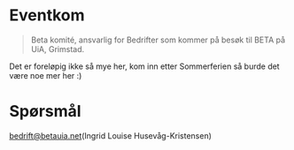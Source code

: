 # Eventkom
> Beta komité, ansvarlig for Bedrifter som kommer på besøk til BETA på UiA, Grimstad.

Det er foreløpig ikke så mye her, kom inn etter Sommerferien så burde det være noe mer her :)

# Spørsmål
bedrift@betauia.net(Ingrid Louise Husevåg-Kristensen)
